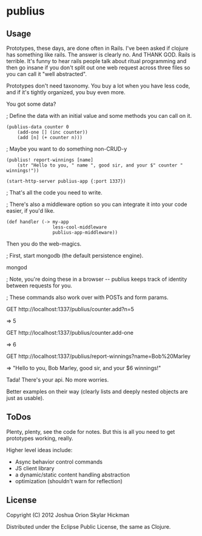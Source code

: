 # publius



## Usage

Prototypes, these days, are done often in Rails. I've been asked if clojure has something like rails. The answer is clearly no. And THANK GOD. Rails is terrible. It's funny to hear rails people talk about ritual programming and then go insane if you don't split out one web request across three files so you can call it "well abstracted". 

Prototypes don't need taxonomy. You buy a lot when you have less code, and if it's tightly organized, you buy even more.

You got some data?

; Define the data with an initial value and some methods you can call on it.

	(publius-data counter 0
	    (add-one [] (inc counter))
	    (add [n] (+ counter n)))

; Maybe you want to do something non-CRUD-y

	(publius! report-winnings [name]
	    (str "Hello to you, " name ", good sir, and your $" counter " winnings!"))

	(start-http-server publius-app {:port 1337})

; That's all the code you need to write. 

; There's also a middleware option so you can integrate it into your code easier, if you'd like.

	(def handler (-> my-app
        	         less-cool-middleware
                	 publius-app-middleware))

Then you do the web-magics. 

; First, start mongodb (the default persistence engine).

mongod

; Note, you're doing these in a browser -- publius keeps track of identity between requests for you.

; These commands also work over with POSTs and form params.

GET http://localhost:1337/publius/counter.add?n=5

=> 5

GET http://localhost:1337/publius/counter.add-one

=> 6

GET http://localhost:1337/publius/report-winnings?name=Bob%20Marley

=> "Hello to you, Bob Marley, good sir, and your $6 winnings!"

Tada! There's your api. No more worries. 

Better examples on their way (clearly lists and deeply nested objects are just as usable). 

## ToDos

Plenty, plenty, see the code for notes. But this is all you need to get prototypes working, really.

Higher level ideas include:
* Async behavior control commands
* JS client library
* a dynamic/static content handling abstraction
* optimization (shouldn't warn for reflection)

## License

Copyright (C) 2012 Joshua Orion Skylar Hickman

Distributed under the Eclipse Public License, the same as Clojure.
